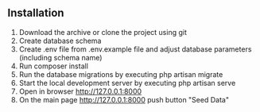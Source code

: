 ## Installation
1. Download the archive or clone the project using git
2. Create database schema
3. Create .env file from .env.example file and adjust database parameters (including schema name)
4. Run composer install
5. Run the database migrations by executing php artisan migrate
6. Start the local development server by executing php artisan serve
7. Open in browser http://127.0.0.1:8000
8. On the main page http://127.0.0.1:8000 push button "Seed Data"
